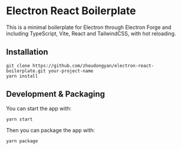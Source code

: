 # Electron React Boilerplate

This is a minimal boilerplate for Electron through Electron Forge and including TypeScript, Vite, React and TailwindCSS, with hot reloading.

## Installation

```
git clone https://github.com/zhoudongyan/electron-react-boilerplate.git your-project-name
yarn install
```

## Development & Packaging

You can start the app with:
```
yarn start
```

Then you can package the app with:
```
yarn package
```
